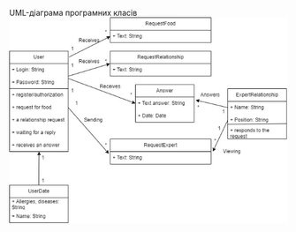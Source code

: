 UML-діаграма програмних класів
![image](https://github.com/oleksandrblazhko/ai-216-pashko/blob/Laboratory_Work_6/2-SoftwareDesign/2.5-UMLProgramClasses/RelDB%20(1)%20(1)-%D0%A1%D1%82%D0%BE%D1%80%D1%96%D0%BD%D0%BA%D0%B0-3%20(3).jpg)
